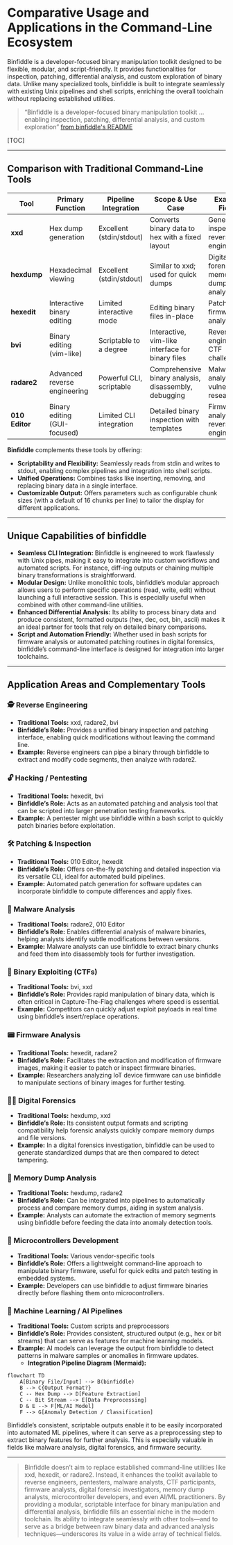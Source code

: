 # Comparative Usage and Applications in the Command-Line Ecosystem

Binfiddle is a developer-focused binary manipulation toolkit designed to be flexible, modular, and script-friendly. It provides functionalities for inspection, patching, differential analysis, and custom exploration of binary data. Unlike many specialized tools, binfiddle is built to integrate seamlessly with existing Unix pipelines and shell scripts, enriching the overall toolchain without replacing established utilities.

> “Binfiddle is a developer-focused binary manipulation toolkit … enabling inspection, patching, differential analysis, and custom exploration” [from binfiddle's README](https://github.com/araray/binfiddle/README.md)

[TOC]

------

## Comparison with Traditional Command-Line Tools

| Tool           | Primary Function             | Pipeline Integration     | Scope & Use Case                                      | Example Fields                           |
| -------------- | ---------------------------- | ------------------------ | ----------------------------------------------------- | ---------------------------------------- |
| **xxd**        | Hex dump generation          | Excellent (stdin/stdout) | Converts binary data to hex with a fixed layout       | General inspection, reverse engineering  |
| **hexdump**    | Hexadecimal viewing          | Excellent (stdin/stdout) | Similar to xxd; used for quick dumps                  | Digital forensics, memory dump analysis  |
| **hexedit**    | Interactive binary editing   | Limited interactive mode | Editing binary files in-place                         | Patching, firmware analysis              |
| **bvi**        | Binary editing (vim-like)    | Scriptable to a degree   | Interactive, vim-like interface for binary files      | Reverse engineering, CTF challenges      |
| **radare2**    | Advanced reverse engineering | Powerful CLI, scriptable | Comprehensive binary analysis, disassembly, debugging | Malware analysis, vulnerability research |
| **010 Editor** | Binary editing (GUI-focused) | Limited CLI integration  | Detailed binary inspection with templates             | Firmware analysis, reverse engineering   |

**Binfiddle** complements these tools by offering:

- **Scriptability and Flexibility:** Seamlessly reads from stdin and writes to stdout, enabling complex pipelines and integration into shell scripts.
- **Unified Operations:** Combines tasks like inserting, removing, and replacing binary data in a single interface.
- **Customizable Output:** Offers parameters such as configurable chunk sizes (with a default of 16 chunks per line) to tailor the display for different applications.

------

## Unique Capabilities of binfiddle

- **Seamless CLI Integration:**
     Binfiddle is engineered to work flawlessly with Unix pipes, making it easy to integrate into custom workflows and automated scripts. For instance, diff-ing outputs or chaining multiple binary transformations is straightforward.
- **Modular Design:**
     Unlike monolithic tools, binfiddle’s modular approach allows users to perform specific operations (read, write, edit) without launching a full interactive session. This is especially useful when combined with other command-line utilities.
- **Enhanced Differential Analysis:**
     Its ability to process binary data and produce consistent, formatted outputs (hex, dec, oct, bin, ascii) makes it an ideal partner for tools that rely on detailed binary comparisons.
- **Script and Automation Friendly:**
     Whether used in bash scripts for firmware analysis or automated patching routines in digital forensics, binfiddle’s command-line interface is designed for integration into larger toolchains.

------

## Application Areas and Complementary Tools

### 🕵️ Reverse Engineering

- **Traditional Tools:** xxd, radare2, bvi
- **Binfiddle’s Role:** Provides a unified binary inspection and patching interface, enabling quick modifications without leaving the command line.
- **Example:** Reverse engineers can pipe a binary through binfiddle to extract and modify code segments, then analyze with radare2.

### 🔓 Hacking / Pentesting

- **Traditional Tools:** hexedit, bvi
- **Binfiddle’s Role:** Acts as an automated patching and analysis tool that can be scripted into larger penetration testing frameworks.
- **Example:** A pentester might use binfiddle within a bash script to quickly patch binaries before exploitation.

### 🛠️ Patching & Inspection

- **Traditional Tools:** 010 Editor, hexedit
- **Binfiddle’s Role:** Offers on-the-fly patching and detailed inspection via its versatile CLI, ideal for automated build pipelines.
- **Example:** Automated patch generation for software updates can incorporate binfiddle to compute differences and apply fixes.

### 🦠 Malware Analysis

- **Traditional Tools:** radare2, 010 Editor
- **Binfiddle’s Role:** Enables differential analysis of malware binaries, helping analysts identify subtle modifications between versions.
- **Example:** Malware analysts can use binfiddle to extract binary chunks and feed them into disassembly tools for further investigation.

### 🎯 Binary Exploiting (CTFs)

- **Traditional Tools:** bvi, xxd
- **Binfiddle’s Role:** Provides rapid manipulation of binary data, which is often critical in Capture-The-Flag challenges where speed is essential.
- **Example:** Competitors can quickly adjust exploit payloads in real time using binfiddle’s insert/replace operations.

### 📟 Firmware Analysis

- **Traditional Tools:** hexedit, radare2
- **Binfiddle’s Role:** Facilitates the extraction and modification of firmware images, making it easier to patch or inspect firmware binaries.
- **Example:** Researchers analyzing IoT device firmware can use binfiddle to manipulate sections of binary images for further testing.

### 🕵️‍♂️ Digital Forensics

- **Traditional Tools:** hexdump, xxd
- **Binfiddle’s Role:** Its consistent output formats and scripting compatibility help forensic analysts quickly compare memory dumps and file versions.
- **Example:** In a digital forensics investigation, binfiddle can be used to generate standardized dumps that are then compared to detect tampering.

### 💾 Memory Dump Analysis

- **Traditional Tools:** hexdump, radare2
- **Binfiddle’s Role:** Can be integrated into pipelines to automatically process and compare memory dumps, aiding in system analysis.
- **Example:** Analysts can automate the extraction of memory segments using binfiddle before feeding the data into anomaly detection tools.

### 🔧 Microcontrollers Development

- **Traditional Tools:** Various vendor-specific tools
- **Binfiddle’s Role:** Offers a lightweight command-line approach to manipulate binary firmware, useful for quick edits and patch testing in embedded systems.
- **Example:** Developers can use binfiddle to adjust firmware binaries directly before flashing them onto microcontrollers.

### 🤖 Machine Learning / AI Pipelines

- **Traditional Tools:** Custom scripts and preprocessors
- **Binfiddle’s Role:** Provides consistent, structured output (e.g., hex or bit streams) that can serve as features for machine learning models.
- **Example:** AI models can leverage the output from binfiddle to detect patterns in malware samples or anomalies in firmware updates.
    - **Integration Pipeline Diagram (Mermaid):**

```mermaid
flowchart TD
    A[Binary File/Input] --> B(binfiddle)
    B --> C{Output Format?}
    C -- Hex Dump --> D[Feature Extraction]
    C -- Bit Stream --> E[Data Preprocessing]
    D & E --> F[ML/AI Model]
    F --> G[Anomaly Detection / Classification]
```

Binfiddle’s consistent, scriptable outputs enable it to be easily incorporated into automated ML pipelines, where it can serve as a preprocessing step to extract binary features for further analysis. This is especially valuable in fields like malware analysis, digital forensics, and firmware security.

---

>  Binfiddle doesn’t aim to replace established command-line utilities like xxd, hexedit, or radare2. Instead, it enhances the toolkit available to reverse engineers, pentesters, malware analysts, CTF participants, firmware analysts, digital forensic investigators, memory dump analysts, microcontroller developers, and even AI/ML practitioners. By providing a modular, scriptable interface for binary manipulation and differential analysis, binfiddle fills an essential niche in the modern toolchain. Its ability to integrate seamlessly with other tools—and to serve as a bridge between raw binary data and advanced analysis techniques—underscores its value in a wide array of technical fields.

